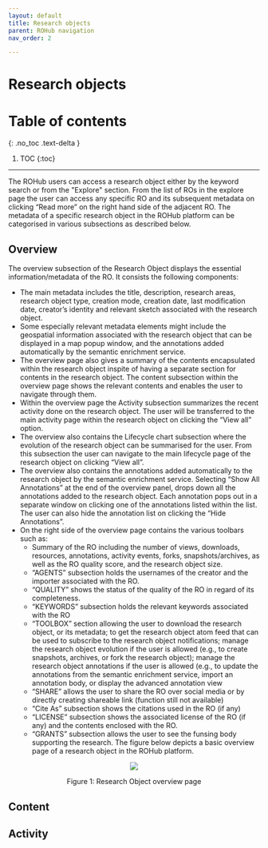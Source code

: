 ```yaml
---
layout: default
title: Research objects
parent: ROHub navigation
nav_order: 2

---
```


# Research objects
<!--{: .no_toc }
--->

# Table of contents
{: .no_toc .text-delta }

1. TOC
{:toc}

---
The ROHub users can access a research object either by the keyword search or from the "Explore" section. From the list of ROs in the explore page the user can access any specific RO and its subsequent metadata on clicking “Read more” on the right hand side of the adjacent RO. The metadata of a specific research object in the ROHub platform can be categorised in various subsections as described below.

## Overview
The overview subsection of the Research Object displays the essential information/metadata of the RO. It consists the following components:
* The main metadata includes the title, description, research areas, research object type, creation mode, creation date, last modification date, creator’s identity and relevant sketch associated with the research object.
* Some especially relevant metadata elements might include the geospatial information associated with the research object that can be displayed in a map popup window, and the annotations added automatically by the semantic enrichment service.
* The overview page also gives a summary of the contents encapsulated within the research object inspite of having a separate section for contents in the research object. The content subsection within the overview page shows the relevant contents and enables the user to navigate through them.
* Within the overview page the Activity subsection summarizes the recent activity done on the research object. The user will be transferred to the main activity page within the research object on clicking the “View all” option.
* The overview also contains the Lifecycle chart subsection where the evolution of the research object can be summarised for the user. From this subsection the user can navigate to the main lifecycle page of the research object on clicking “View all”.
* The overview also contains the annotations added automatically to the research object by the semantic enrichment service. Selecting “Show All Annotations” at the end of the overview panel, drops down all the annotations added to the research object. Each annotation pops out in a separate window on clicking one of the annotations listed within the list. The user can also hide the annotation list on clicking the “Hide Annotations”.
* On the right side of the overview page contains the various toolbars such as:
   * Summary of the RO including the number of views, downloads, resources, annotations, activity events, forks, snapshots/archives, as well as the RO quality score, and the research object size.
   * “AGENTS” subsection holds the usernames of the creator and the importer associated with the RO.
   * “QUALITY” shows the status of the quality of the RO in regard of its completeness.
   * “KEYWORDS” subsection holds the relevant keywords associated with the RO
   * “TOOLBOX” section allowing the user to download the research object, or its metadata; to get the research object atom feed that can be used to subscribe to the research object notifications; manage the research object evolution if the user is allowed (e.g., to create snapshots, archives, or fork the research object); manage the research object annotations if the user is allowed (e.g., to update the annotations from the semantic enrichment service, import an annotation body, or display the advanced annotation view
   * “SHARE” allows the user to share the RO over social media or by directly creating shareable link (function still not available)
   * “Cite As” subsection shows the citations used in the RO (if any)
   * “LICENSE” subsection shows the associated license of the RO (if any) and the contents enclosed with the RO.
   * “GRANTS” subsection allows the user to see the funsing body supporting the research.
The figure below depicts a basic overview page of a research object in the ROHub platform.


<p align="center"> <img src="https://box.psnc.pl/f/346273556b/?raw=1"> </p>
<div align="center"> Figure 1: Research Object overview page </div>


## Content

## Activity

